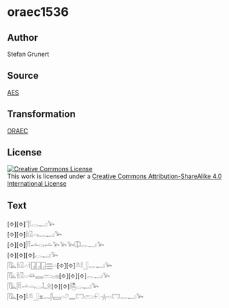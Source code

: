 # oraec1536

## Author

Stefan Grunert

## Source

[AES](https://github.com/simondschweitzer/aes)

## Transformation

[ORAEC](https://oraec.github.io/)

## License

<a rel="license" href="http://creativecommons.org/licenses/by-sa/4.0/"><img alt="Creative Commons License" style="border-width:0" src="https://i.creativecommons.org/l/by-sa/4.0/88x31.png" /></a><br />This work is licensed under a <a rel="license" href="http://creativecommons.org/licenses/by-sa/4.0/">Creative Commons Attribution-ShareAlike 4.0 International License</a>

## Text

[⯑][⯑]𓊹𓍛𓂋𓂝𓅨<br>
[⯑][⯑]𓌂𓋯𓏏𓏤𓂋𓂝𓅨<br>
[⯑][⯑]𓋴𓍋𓌡𓏏𓏤𓌡𓅨𓅨𓅨𓎳𓂋𓂝𓅨<br>
[⯑][⯑][⯑]𓂋𓂝𓅨<br>
𓋴𓅓𓌂𓋯𓏏𓌂𓉗𓉗𓉗𓈗𓏏[⯑][⯑]𓌨𓎛𓃀𓂋𓂝𓅨<br>
𓋴𓅓𓌂𓋯𓏏𓆛𓈘𓂧𓊪𓊖[⯑][⯑][⯑]𓂋𓂝𓅨<br>
𓋴𓅓𓋴𓍋𓌡𓏏𓏤𓂋𓄤𓄂[⯑][⯑]𓌂𓉥𓂋𓂝𓅨<br>
𓋴𓅓[⯑]𓎛𓌨𓃀𓁷𓂋𓋴𓈙𓏏𓍔𓈖𓉐𓂧𓍯𓇼𓏏𓉐𓂋𓂝𓅨<br>
